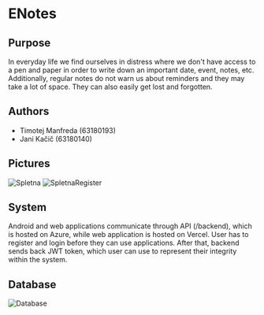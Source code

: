 # ENotes

## Purpose
In everyday life we find ourselves in distress where we don't have access to a pen and paper in order to write down an important date, event, notes, etc. Additionally, regular notes do not warn us about reminders and they may take a lot of space. They can also easily get lost and forgotten.

## Authors
- Timotej Manfreda (63180193)
- Jani Kačič (63180140)

## Pictures
![Spletna](https://cdn.discordapp.com/attachments/132429566168924160/798910201805537330/Spletna.png)
![SpletnaRegister](https://cdn.discordapp.com/attachments/132429566168924160/798910206007967774/SpletnaRegister.png)

## System
Android and web applications communicate through API (/backend), which is hosted on Azure, while web application is hosted on Vercel. User has to register and login before they can use applications. After that, backend sends back JWT token, which user can use to represent their integrity within the system.

## Database
![Database](https://cdn.discordapp.com/attachments/132429566168924160/798901753155944458/unknown.png)
